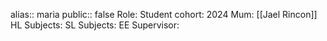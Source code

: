 alias:: maria
public:: false
Role: Student
cohort: 2024 
Mum: [[Jael Rincon]] 
HL Subjects:
SL Subjects:
EE Supervisor:
